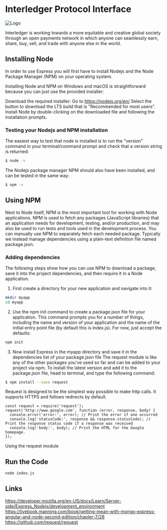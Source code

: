 # Interledger Protocol Interface
![Logo](https://alexandrebarros.com/global/interledger/interledger.png?alt=interledger-protocol)

Interledger is working towards a more equitable and creative global society through an open payments network in which anyone can seamlessly earn, share, buy, sell, and trade with anyone else in the world.

## Installing Node
In order to use Express you will first have to install Nodejs and the Node Package Manager (NPM) on your operating system.

Installing Node and NPM on Windows and macOS is straightforward because you can just use the provided installer:

Download the required installer:
Go to https://nodejs.org/en/
Select the button to download the LTS build that is "Recommended for most users".
Install Node by double-clicking on the downloaded file and following the installation prompts.

### Testing your Nodejs and NPM installation
The easiest way to test that node is installed is to run the "version" command in your terminal/command prompt and check that a version string is returned:
```bash
$ node -v
```
The Nodejs package manager NPM should also have been installed, and can be tested in the same way:
```bash
$ npm -v
```

## Using NPM
Next to Node itself, NPM is the most important tool for working with Node applications. NPM is used to fetch any packages (JavaScript libraries) that an application needs for development, testing, and/or production, and may also be used to run tests and tools used in the development process. 
You can manually use NPM to separately fetch each needed package. Typically we instead manage dependencies using a plain-text definition file named package.json.

### Adding dependencies
The following steps show how you can use NPM to download a package, save it into the project dependencies, and then require it in a Node application.

1. First create a directory for your new application and navigate into it:
```bash
mkdir myapp
cd myapp
```
2. Use the npm init command to create a package.json file for your application. This command prompts you for a number of things, including the name and version of your application and the name of the initial entry point file (by default this is index.js). For now, just accept the defaults:
```bash
npm init
```
3. Now install Express in the myapp directory and save it in the dependencies list of your package.json file
The request module is like any of the other packages you’ve used so far and can be added to your project via npm. To install the latest version and add it to the package.json file, head to terminal, and type the following command:
```bash
$ npm install --save request
```

Request is designed to be the simplest way possible to make http calls. It supports HTTPS and follows redirects by default.
```JS
const request = require('request');
request('http://www.google.com', function (error, response, body) {
  console.error('error:', error); // Print the error if one occurred
  console.log('statusCode:', response && response.statusCode); // Print the response status code if a response was received
  console.log('body:', body); // Print the HTML for the Google homepage.
});
```

Using the request module

## Run the Code
```bash
node index.js
```


## Links
https://developer.mozilla.org/en-US/docs/Learn/Server-side/Express_Nodejs/development_environment
https://livebook.manning.com/book/getting-mean-with-mongo-express-angular-and-node-second-edition/chapter-7/28
https://github.com/request/request
